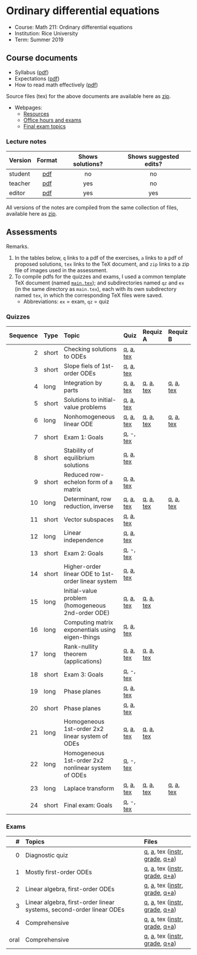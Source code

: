 # Ordinary differential equations

- Course: Math 211: Ordinary differential equations
- Institution: Rice University
- Term: Summer 2019



## Course documents

- Syllabus ([pdf](docs/pdf/syl.pdf))
- Expectations ([pdf](docs/pdf/exp.pdf))
- How to read math effectively ([pdf](docs/pdf/read.pdf))

Source files (tex) for the above documents are available here as [zip](docs/tex/docs.zip).

- Webpages:
    - [Resources](webp/res.html)
    - [Office hours and exams](webp/oh-ex.html)
    - [Final exam topics](fe.html)

### Lecture notes

| Version | Format                        | Shows solutions? | Shows suggested edits? |
|:--------|:-----------------------------:|:----------------:|:----------------------:|
| student | [pdf](notes/pdf/student.pdf) | no  | no  |
| teacher | [pdf](notes/pdf/teacher.pdf) | yes | no  |
| editor  | [pdf](notes/pdf/editor.pdf)  | yes | yes |

All versions of the notes are compiled from the same collection of files, available here as [zip](notes/tex/notes.zip).



## Assessments

Remarks.

1. In the tables below, `q` links to a pdf of the exercises, `a` links to a pdf of proposed solutions, `tex` links to the TeX document, and `zip` links to a zip file of images used in the assessment.
2. To compile pdfs for the quizzes and exams, I used a common template TeX document (named [`main.tex`](assess/main.tex)); and subdirectories named `qz` and `ex` (in the same directory as `main.tex`), each with its own subdirectory named `tex`, in which the corresponding TeX files were saved.
    - Abbreviations: `ex` = exam, `qz` = quiz

### Quizzes

| Sequence | Type  | Topic                                              | Quiz | Requiz A | Requiz B |
|---------:|:------|:---------------------------------------------------|:-----|:---------|:---------|
|        2 | short | Checking solutions to ODEs                         | [q](), [a](), [tex]() |  |  |
|        3 | short | Slope fiels of 1st-order ODEs                      | [q](), [a](), [tex]() |  |  |
|        4 | long  | Integration by parts                               | [q](), [a](), [tex]() | [q](), [a](), [tex]() | [q](), [a](), [tex]() |
|        5 | short | Solutions to initial-value problems                | [q](), [a](), [tex]() |  |  |
|        6 | long  | Nonhomogeneous linear ODE                          | [q](), [a](), [tex]() | [q](), [a](), [tex]() | [q](), [a](), [tex]() |
|        7 | short | Exam 1: Goals                                      | [q](), -, [tex]() |  |  |
|        8 | short | Stability of equilibrium solutions                 | [q](), [a](), [tex]() |  |  |
|        9 | short | Reduced row-echelon form of a matrix               | [q](), [a](), [tex]() |  |  |
|       10 | long  | Determinant, row reduction, inverse                | [q](), [a](), [tex]() | [q](), [a](), [tex]() | [q](), [a](), [tex]() |
|       11 | short | Vector subspaces                                   | [q](), [a](), [tex]() |  |  |
|       12 | long  | Linear independence                                | [q](), [a](), [tex]() |  |  |
|       13 | short | Exam 2: Goals                                      | [q](), -, [tex]() |  |  |
|       14 | short | Higher-order linear ODE to 1st-order linear system | [q](), [a](), [tex]() |  |  |
|       15 | long  | Initial-value problem (homogeneous 2nd-order ODE)  | [q](), [a](), [tex]() | [q](), [a](), [tex]() |  |
|       16 | long  | Computing matrix exponentials using eigen-things   | [q](), [a](), [tex]() |  |  |
|       17 | long  | Rank-nullity theorem (applications)                | [q](), [a](), [tex]() | [q](), [a](), [tex]() |  |
|       18 | short | Exam 3: Goals                                      | [q](), -, [tex]() |  |  |
|       19 | long  | Phase planes                                       | [q](), [a](), [tex]() |  |  |
|       20 | short | Phase planes                                       | [q](), [a](), [tex]() |  |  |
|       21 | long  | Homogeneous 1st-order 2x2 linear system of ODEs    | [q](), [a](), [tex]() | [q](), [a](), [tex]() |  |
|       22 | long  | Homogeneous 1st-order 2x2 nonlinear system of ODEs | [q](), -, [tex]() |  |  |
|       23 | long  | Laplace transform                                  | [q](), [a](), [tex]() | [q](), [a](), [tex]() | [q](), [a](), [tex]() |
|       24 | short | Final exam: Goals                                  | [q](), -, [tex]() |  |  |

### Exams

|    # | Topics | Files |
|-----:|:-------|:------|
|    0 | Diagnostic quiz | [q](assess/qz/pdf/01.pdf), [a](assess/qz/pdf/01-sol.pdf), tex ([instr](assess/qz/tex/01-instr.tex), [grade](assess/qz/tex/01-grade.tex), [q+a](assess/qz/tex/01.tex)) |
|    1 | Mostly first-order ODEs | [q](), [a](), tex ([instr](), [grade](), [q+a]()) |
|    2 | Linear algebra, first-order ODEs | [q](), [a](), tex ([instr](), [grade](), [q+a]()) |
|    3 | Linear algebra, first-order linear systems, second-order linear ODEs | [q](), [a](), tex ([instr](), [grade](), [q+a]()) |
|    4 | Comprehensive | [q](), [a](), tex ([instr](), [grade](), [q+a]()) |
| oral | Comprehensive | [q](), [a](), tex ([instr](), [grade](), [q+a]()) |
